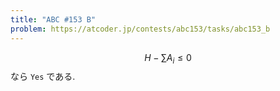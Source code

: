```yaml
---
title: "ABC #153 B"
problem: https://atcoder.jp/contests/abc153/tasks/abc153_b
---
```

$$ H - \sum A_i \leq 0 $$ なら `Yes` である.
